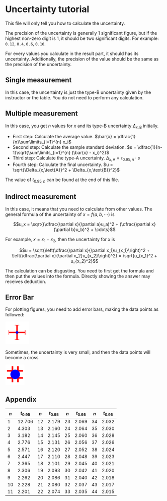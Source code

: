 # Uncertainty tutorial

This file will only tell you how to calculate the uncertainty.

The precision of the uncertainty is generally 1 significant figure, but if the highest non-zero digit is 1, it should be two significant digits. For example: `0.12`, `0.4`, `0.6`, `0.10`.

For every values you calculate in the result part, it should has its uncertainty. Additionally, the precision of the value should be the same as the precision of the uncertainty.

## Single measurement

In this case, the uncertainty is just the type-B uncertainty given by the instructor or the table. You do not need to perform any calculation.

## Multiple measurement

In this case, you get $n$ values for $x$ and its type-B uncertainty $\Delta_{x, \text{B}}$ initially. 

- First step: Calculate the average value. $\bar{x} = \dfrac{1}{n}\sum\limits_{i=1}^{n} x_i$
- Second step: Calculate the sample standard deviation. $s = \dfrac{1}{n-1}\sqrt{\sum\limits_{i=1}^{n} (\bar{x} - x_i)^2}$
- Third step: Calculate the type-A uncertainty. $\Delta_{x,\text{A}} = t_{0.95,n} \cdot s$
- Fourth step: Calculate the final uncertainty. $u = \sqrt{\Delta_{x,\text{A}}^2 + \Delta_{x,\text{B}}^2}$

The value of $t_{0.95,n}$ can be found at the end of this file.

## Indirect measurement

In this case, it means that you need to calculate from other values. The general formula of the uncertainty of $x = f(a,b,\cdots)$ is

$$u_x = \sqrt{(\dfrac{\partial x}{\partial a}u_a)^2 + (\dfrac{\partial x}{\partial b}u_b)^2 + \cdots}$$

For example, $x = x_1 + x_2$, then the uncertainty for $x$ is 

$$u = \sqrt{\left(\dfrac{\partial x}{\partial x_1}u_{x_1}\right)^2 + \left(\dfrac{\partial x}{\partial x_2}u_{x_2}\right)^2} = \sqrt{u_{x_1}^2 + u_{x_2}^2}$$

The calculation can be disgusting. You need to first get the formula and then put the values into the formula. Directly showing the answer may receives deduction.

## Error Bar

For plotting figures, you need to add error bars, making the data points as followed:

<img src="images\1.png" style="zoom:50%;" />

Sometimes, the uncertainty is very small, and then the data points will become a cross

<img src="images\2.png" style="zoom:50%;" />

## Appendix

| $n$  | $t_{0.95}$ | $n$  | $t_{0.95}$  |   $n$   |   $t_{0.95}$   |   $n$   | $t_{0.95}$ |
| ---- | ---------- | ---- | ---- | ---- | ---- | ---- | ---------- |
| 1 | 12.706 | 12 | 2.179 | 23 | 2.069 | 34 | 2.032 |
| 2 | 4.303 | 13 | 2.160 | 24 | 2.064 | 35 | 2.030 |
| 3 | 3.182 | 14 | 2.145 | 25 | 2.060 | 36 | 2.028 |
| 4 | 2.776 | 15 | 2.131 | 26 | 2.056 | 37 | 2.026 |
| 5 | 2.571 | 16 | 2.120 | 27 | 2.052 | 38 | 2.024 |
| 6 | 2.447 | 17 | 2.110 | 28 | 2.048 | 39 | 2.023 |
| 7 | 2.365 | 18 | 2.101 | 29 | 2.045 | 40 | 2.021 |
| 8 | 2.306 | 19 | 2.093 | 30 | 2.042 | 41 | 2.020 |
| 9 | 2.262 | 20 | 2.086 | 31 | 2.040 | 42 | 2.018 |
| 10 | 2.228 | 21 | 2.080 | 32 | 2.037 | 43 | 2.017 |
| 11 | 2.201 | 22 | 2.074 | 33 | 2.035 | 44 | 2.015 |

